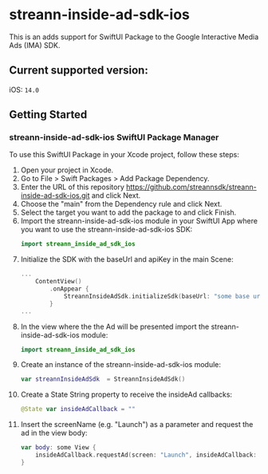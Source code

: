 # streann-inside-ad-sdk-ios

This is an adds support for SwiftUI Package to the Google Interactive Media Ads (IMA) SDK.

## Current supported version:

iOS: `14.0`

## Getting Started

### streann-inside-ad-sdk-ios SwiftUI Package Manager

To use this SwiftUI Package in your Xcode project, follow these steps:

1. Open your project in Xcode.
2. Go to File > Swift Packages > Add Package Dependency.
3. Enter the URL of this repository https://github.com/streannsdk/streann-inside-ad-sdk-ios.git and click Next.
4. Choose the "main" from the Dependency rule and click Next.
5. Select the target you want to add the package to and click Finish.
6. Import the streann-inside-ad-sdk-ios module in your SwiftUI App where you want to use the streann-inside-ad-sdk-ios SDK:
    ```Swift
    import streann_inside_ad_sdk_ios
    ```
7. Initialize the SDK with the baseUrl and apiKey in the main Scene:
    ```Swift
    ...
        ContentView()
            .onAppear {
                StreannInsideAdSdk.initializeSdk(baseUrl: "some base url", apiKey: "some api key")
            }
    ...
    ```
8. In the view where the the Ad will be presented import the streann-inside-ad-sdk-ios module:
    ```Swift
    import streann_inside_ad_sdk_ios
    ```
9. Create an instance of the streann-inside-ad-sdk-ios module:
    ```Swift
    var streannInsideAdSdk  = StreannInsideAdSdk()
    ```
10. Create a State String property to receive the insideAd callbacks:
    ```Swift
    @State var insideAdCallback = ""
    ```
11. Insert the screenName (e.g. "Launch") as a parameter and request the ad in the view body:
    ```Swift
    var body: some View {
        insideAdCallback.requestAd(screen: "Launch", insideAdCallback: $insideAdCallback)
    }        
    ```
